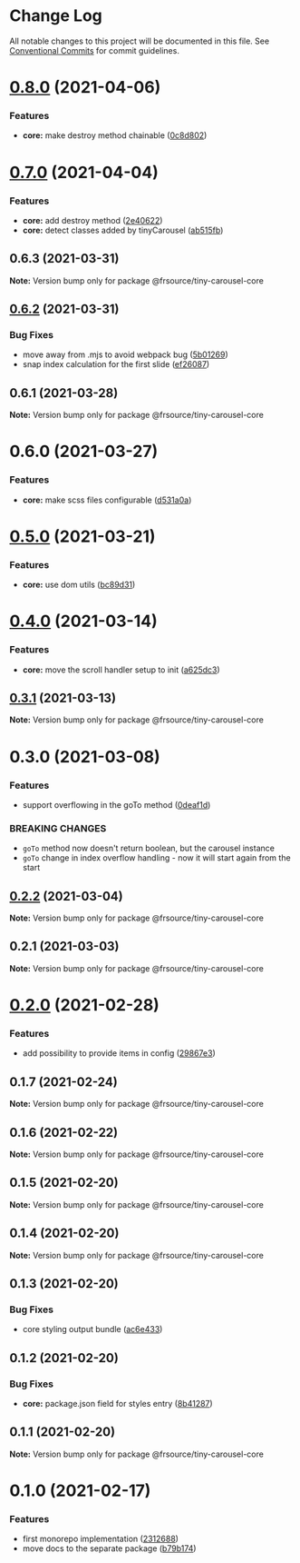 # Change Log

All notable changes to this project will be documented in this file.
See [Conventional Commits](https://conventionalcommits.org) for commit guidelines.

# [0.8.0](https://github.com/FRSource/tiny-carousel/compare/@frsource/tiny-carousel-core@0.7.0...@frsource/tiny-carousel-core@0.8.0) (2021-04-06)


### Features

* **core:** make destroy method chainable ([0c8d802](https://github.com/FRSource/tiny-carousel/commit/0c8d80262e6c06018ce0d0ccad16e2cc79c5aa27))





# [0.7.0](https://github.com/FRSource/tiny-carousel/compare/@frsource/tiny-carousel-core@0.6.3...@frsource/tiny-carousel-core@0.7.0) (2021-04-04)


### Features

* **core:** add destroy method ([2e40622](https://github.com/FRSource/tiny-carousel/commit/2e40622cd9b4ca25ac7ca04511ee2fb72c1e42fb))
* **core:** detect classes added by tinyCarousel ([ab515fb](https://github.com/FRSource/tiny-carousel/commit/ab515fbf7ae4bba59d267ab2479fe748b0fd746a))





## 0.6.3 (2021-03-31)

**Note:** Version bump only for package @frsource/tiny-carousel-core





## [0.6.2](https://github.com/FRSource/tiny-carousel/compare/@frsource/tiny-carousel-core@0.6.1...@frsource/tiny-carousel-core@0.6.2) (2021-03-31)


### Bug Fixes

* move away from .mjs to avoid webpack bug ([5b01269](https://github.com/FRSource/tiny-carousel/commit/5b01269b8bb2cc607c3323ea54a7fe5d89a0363a))
* snap index calculation for the first slide ([ef26087](https://github.com/FRSource/tiny-carousel/commit/ef2608795b6771100eace86f20548784b42e33f7))





## 0.6.1 (2021-03-28)

**Note:** Version bump only for package @frsource/tiny-carousel-core





# 0.6.0 (2021-03-27)


### Features

* **core:** make scss files configurable ([d531a0a](https://github.com/FRSource/tiny-carousel/commit/d531a0ac40f001f3bc4d4dc5285ea22829b5f644))





# [0.5.0](https://github.com/FRSource/tiny-carousel/compare/@frsource/tiny-carousel-core@0.4.0...@frsource/tiny-carousel-core@0.5.0) (2021-03-21)


### Features

* **core:** use dom utils ([bc89d31](https://github.com/FRSource/tiny-carousel/commit/bc89d31cb0f8e48bcd5ac278ebadebf822b425e9))





# [0.4.0](https://github.com/FRSource/tiny-carousel/compare/@frsource/tiny-carousel-core@0.3.1...@frsource/tiny-carousel-core@0.4.0) (2021-03-14)


### Features

* **core:** move the scroll handler setup to init ([a625dc3](https://github.com/FRSource/tiny-carousel/commit/a625dc398824bae4940f32a43cf2884390d668fc))





## [0.3.1](https://github.com/FRSource/tiny-carousel/compare/@frsource/tiny-carousel-core@0.3.0...@frsource/tiny-carousel-core@0.3.1) (2021-03-13)

**Note:** Version bump only for package @frsource/tiny-carousel-core





# 0.3.0 (2021-03-08)


### Features

* support overflowing in the goTo method ([0deaf1d](https://github.com/FRSource/tiny-carousel/commit/0deaf1dfa7f17f55c2d4c454d1cc10f18ad7f8a0))


### BREAKING CHANGES

* `goTo` method now doesn't return boolean, but the carousel instance
* `goTo` change in index overflow handling - now it will start again from the start





## [0.2.2](https://github.com/FRSource/tiny-carousel/compare/@frsource/tiny-carousel-core@0.2.1...@frsource/tiny-carousel-core@0.2.2) (2021-03-04)

**Note:** Version bump only for package @frsource/tiny-carousel-core





## 0.2.1 (2021-03-03)

**Note:** Version bump only for package @frsource/tiny-carousel-core





# [0.2.0](https://github.com/FRSource/tiny-carousel/compare/@frsource/tiny-carousel-core@0.1.7...@frsource/tiny-carousel-core@0.2.0) (2021-02-28)


### Features

* add possibility to provide items in config ([29867e3](https://github.com/FRSource/tiny-carousel/commit/29867e39526acd4d28c1efe0301a745520ca5880))





## 0.1.7 (2021-02-24)

**Note:** Version bump only for package @frsource/tiny-carousel-core





## 0.1.6 (2021-02-22)

**Note:** Version bump only for package @frsource/tiny-carousel-core





## 0.1.5 (2021-02-20)

**Note:** Version bump only for package @frsource/tiny-carousel-core





## 0.1.4 (2021-02-20)

**Note:** Version bump only for package @frsource/tiny-carousel-core





## 0.1.3 (2021-02-20)


### Bug Fixes

* core styling output bundle ([ac6e433](https://github.com/FRSource/tiny-carousel/commit/ac6e433d8496b99ab7ffb68cbf58bf8b6d3d0ce0))





## 0.1.2 (2021-02-20)


### Bug Fixes

* **core:** package.json field for styles entry ([8b41287](https://github.com/FRSource/tiny-carousel/commit/8b412873818cc94e6810f3247046477a53d150ed))





## 0.1.1 (2021-02-20)

**Note:** Version bump only for package @frsource/tiny-carousel-core





# 0.1.0 (2021-02-17)


### Features

* first monorepo implementation ([2312688](https://github.com/FRSource/tiny-carousel/commit/2312688645844099d71c228e9c94c5313fe33a61))
* move docs to the separate package ([b79b174](https://github.com/FRSource/tiny-carousel/commit/b79b174774e401d09ba2fd3877475741282c6eca))
